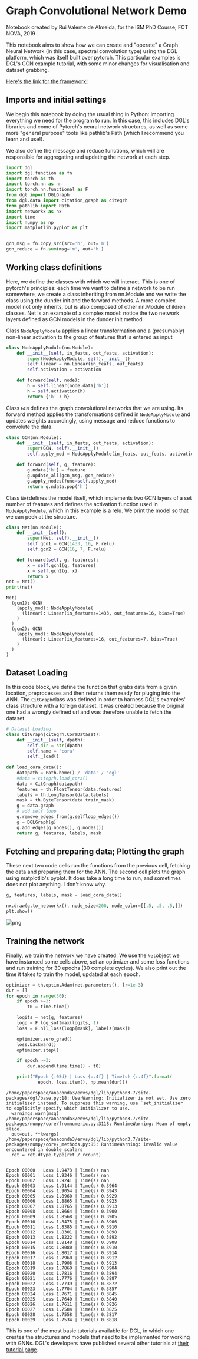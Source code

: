
# Graph Convolutional Network Demo

Notebook created by Rui Valente de Almeida, for the ISM PhD Course;
FCT NOVA, 2019

This notebook aims to show how we can create and "operate" a Graph Neural Network (in this case, spectral convolution type) using the DGL platform, which was itself built over pytorch. This particular examples is DGL's GCN example tutorial, with some minor changes for visualisation and dataset grabbing.

[Here's the link for the framework!](https://github.com/dmlc/dgl)

## Imports and initial settings

We begin this notebook by doing the usual thing in Python: importing everything we need for the program to run. In this case, this includes DGL's libraries and come of Pytorch's neural network structures, as well as some more "general purpose" tools like pathlib's Path (which I recommend you learn and use!).

We also define the message and reduce functions, which will are responsible for aggregating and updating the network at each step.


```python
import dgl
import dgl.function as fn
import torch as th
import torch.nn as nn
import torch.nn.functional as F
from dgl import DGLGraph
from dgl.data import citation_graph as citegrh
from pathlib import Path
import networkx as nx
import time
import numpy as np
import matplotlib.pyplot as plt


gcn_msg = fn.copy_src(src='h', out='m')
gcn_reduce = fn.sum(msg='m', out='h')
```

## Working class definitions

Here, we define the classes with which we will interact. This is one of pytorch's principles: each time we want to define a network to be run somewhere, we create a class inheriting from nn.Module and we write the class using the dunder init and the forward methods. A more complex model not only inherits, but is also composed of other nn.Module children classes. Net is an example of a complex model: notice the two network layers defined as GCN models in the dunder init method. 

Class `NodeApplyModule` applies a linear transformation and a (presumably) non-linear activation to the group of features that is entered as input


```python
class NodeApplyModule(nn.Module):
    def __init__(self, in_feats, out_feats, activation):
        super(NodeApplyModule, self).__init__()
        self.linear = nn.Linear(in_feats, out_feats)
        self.activation = activation

    def forward(self, node):
        h = self.linear(node.data['h'])
        h = self.activation(h)
        return {'h' : h}
```

Class `GCN` defines the graph convolutional networks that we are using. Its forward method applies the transformations defined in `NodeApplyModule` and updates weights accordingly, using message and reduce functions to convolute the data.


```python
class GCN(nn.Module):
    def __init__(self, in_feats, out_feats, activation):
        super(GCN, self).__init__()
        self.apply_mod = NodeApplyModule(in_feats, out_feats, activation)

    def forward(self, g, feature):
        g.ndata['h'] = feature
        g.update_all(gcn_msg, gcn_reduce)
        g.apply_nodes(func=self.apply_mod)
        return g.ndata.pop('h')
```

Class `Net`defines the model itself, which implements two GCN layers of a set number of features and defines the activation function used in `NodeApplyModule`, which in this example is a relu. We print the model so that we can peek at the structure.


```python
class Net(nn.Module):
    def __init__(self):
        super(Net, self).__init__()
        self.gcn1 = GCN(1433, 16, F.relu)
        self.gcn2 = GCN(16, 7, F.relu)

    def forward(self, g, features):
        x = self.gcn1(g, features)
        x = self.gcn2(g, x)
        return x
net = Net()
print(net)
```

    Net(
      (gcn1): GCN(
        (apply_mod): NodeApplyModule(
          (linear): Linear(in_features=1433, out_features=16, bias=True)
        )
      )
      (gcn2): GCN(
        (apply_mod): NodeApplyModule(
          (linear): Linear(in_features=16, out_features=7, bias=True)
        )
      )
    )


## Dataset Loading

In this code block, we define the function that grabs data from a given location, preprocesses and then returns them ready for pluging into the ANN. The `CitGraph`class was defined in order to harness DGL's examples' class structure with a foreign dataset. It was created because the original one had a wrongly defined url and was therefore unable to fetch the dataset.


```python
# Dataset Loading
class CitGraph(citegrh.CoraDataset):
    def __init__(self, dpath):
        self.dir = str(dpath)
        self.name = 'cora'
        self._load()
    
def load_cora_data():
    datapath = Path.home() / 'data' / 'dgl'
    #data = citegrh.load_cora()
    data = CitGraph(datapath)
    features = th.FloatTensor(data.features)
    labels = th.LongTensor(data.labels)
    mask = th.ByteTensor(data.train_mask)
    g = data.graph
    # add self loop
    g.remove_edges_from(g.selfloop_edges())
    g = DGLGraph(g)
    g.add_edges(g.nodes(), g.nodes())
    return g, features, labels, mask
```

## Fetching and preparing data; Plotting the graph

These next two code cells run the functions from the previous cell, fetching the data and preparing them for the ANN. The second cell plots the graph using matplotlib's pyplot. It does take a long time to run, and sometimes does not plot anything. I don't know why.


```python
g, features, labels, mask = load_cora_data()
```


```python
nx.draw(g.to_networkx(), node_size=200, node_color=[[.5, .5, .5,]])
plt.show()
```


![png](output_15_0.png)


## Training the network

Finally, we train the network we have created. We use the `Net`object we have instanced some cells above, set an optimizer and some loss functions and run training for 30 epochs (30 complete cycles). We also print out the time it takes to train the model, updated at each epoch.


```python
optimizer = th.optim.Adam(net.parameters(), lr=1e-3)
dur = []
for epoch in range(30):
    if epoch >=3:
        t0 = time.time()

    logits = net(g, features)
    logp = F.log_softmax(logits, 1)
    loss = F.nll_loss(logp[mask], labels[mask])

    optimizer.zero_grad()
    loss.backward()
    optimizer.step()

    if epoch >=3:
        dur.append(time.time() - t0)

    print("Epoch {:05d} | Loss {:.4f} | Time(s) {:.4f}".format(
            epoch, loss.item(), np.mean(dur)))
```

    /home/paperspace/anaconda3/envs/dgl/lib/python3.7/site-packages/dgl/base.py:18: UserWarning: Initializer is not set. Use zero initializer instead. To suppress this warning, use `set_initializer` to explicitly specify which initializer to use.
      warnings.warn(msg)
    /home/paperspace/anaconda3/envs/dgl/lib/python3.7/site-packages/numpy/core/fromnumeric.py:3118: RuntimeWarning: Mean of empty slice.
      out=out, **kwargs)
    /home/paperspace/anaconda3/envs/dgl/lib/python3.7/site-packages/numpy/core/_methods.py:85: RuntimeWarning: invalid value encountered in double_scalars
      ret = ret.dtype.type(ret / rcount)


    Epoch 00000 | Loss 1.9473 | Time(s) nan
    Epoch 00001 | Loss 1.9346 | Time(s) nan
    Epoch 00002 | Loss 1.9241 | Time(s) nan
    Epoch 00003 | Loss 1.9144 | Time(s) 0.3964
    Epoch 00004 | Loss 1.9054 | Time(s) 0.3943
    Epoch 00005 | Loss 1.8960 | Time(s) 0.3929
    Epoch 00006 | Loss 1.8865 | Time(s) 0.3923
    Epoch 00007 | Loss 1.8765 | Time(s) 0.3913
    Epoch 00008 | Loss 1.8664 | Time(s) 0.3900
    Epoch 00009 | Loss 1.8568 | Time(s) 0.3905
    Epoch 00010 | Loss 1.8475 | Time(s) 0.3906
    Epoch 00011 | Loss 1.8385 | Time(s) 0.3910
    Epoch 00012 | Loss 1.8301 | Time(s) 0.3898
    Epoch 00013 | Loss 1.8222 | Time(s) 0.3892
    Epoch 00014 | Loss 1.8148 | Time(s) 0.3908
    Epoch 00015 | Loss 1.8080 | Time(s) 0.3910
    Epoch 00016 | Loss 1.8017 | Time(s) 0.3914
    Epoch 00017 | Loss 1.7960 | Time(s) 0.3912
    Epoch 00018 | Loss 1.7908 | Time(s) 0.3913
    Epoch 00019 | Loss 1.7860 | Time(s) 0.3904
    Epoch 00020 | Loss 1.7816 | Time(s) 0.3894
    Epoch 00021 | Loss 1.7776 | Time(s) 0.3887
    Epoch 00022 | Loss 1.7739 | Time(s) 0.3872
    Epoch 00023 | Loss 1.7704 | Time(s) 0.3857
    Epoch 00024 | Loss 1.7671 | Time(s) 0.3845
    Epoch 00025 | Loss 1.7640 | Time(s) 0.3840
    Epoch 00026 | Loss 1.7611 | Time(s) 0.3826
    Epoch 00027 | Loss 1.7584 | Time(s) 0.3825
    Epoch 00028 | Loss 1.7558 | Time(s) 0.3817
    Epoch 00029 | Loss 1.7534 | Time(s) 0.3818


This is one of the most basic tutorials available for DGL, in which one creates the structures and models that need to be implemented for working with GNNs. DGL's developers have published several other tutorials at [their tutorial page](https://docs.dgl.ai/en/latest/tutorials/models/index.html).
